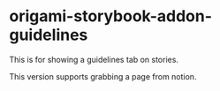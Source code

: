 # origami-storybook-addon-guidelines

This is for showing a guidelines tab on stories.

This version supports grabbing a page from notion.

